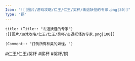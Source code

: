 ```yaml
---
Icon: "![[图片/游戏攻略/仁王/仁王/奖杯/击退妖怪的专家.png|30]]"
Type: "铜"
---
```

```ad-common-bronze-trophy
title: (Title:: "击退妖怪的专家")
![[图片/游戏攻略/仁王/仁王/奖杯/击退妖怪的专家.png|100]]

(Comment:: "打倒所有种类的妖怪。")
```

#仁王/仁王/奖杯 #奖杯 #奖杯/铜
